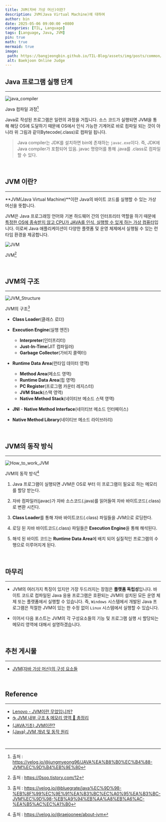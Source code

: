 ```yaml
---
title: JVM(자바 가상 머신)이란?
description: JVM(Java Virtual Machine)에 대하여
author: bin
date: 2025-05-06 09:00:00 +0800
categories: [TIL, Language]
tags: [Language, Java, JVM]
pin: true
math: true
mermaid: true
image:
 path: https://bangjeongbin.github.io/TIL-Blog/assets/img/posts/common/http-main-image.png
 alt: Baekjoon Online Judge
---
```


## Java 프로그램 실행 단계
---
![java_compiler](https://velog.velcdn.com/images/jungmyeong96/post/840f842a-f7c0-4fce-be20-cb66a321e57f/image.png)

Java 컴파일 과정[^1]

Java로 작성된 프로그램은 일련의 과정을 거칩니다. 소스 코드가 실행되면 JVM을 통해 해당 OS에 도달하기 때문에 OS에서 인식 가능한 기계어로 바로 컴파일 되는 것이 아니라 위 그림과 같이Bytecode(.class)로 컴파일 됩니다.

>Java compiler는 JDK를 설치하면 bin에 존재하는 `javac.exe`이다. 즉, JDK에 Java compiler가 포함되어 있음.
>javac 명령어를 통해 .java를 .class로 컴파일 할 수 있다.

<br>

## JVM 이란?
---
**JVM(Java Virtual Machine)**이란 Java의 바이트 코드를 실행할 수 있는 가상 머신을 뜻합니다.

JVM은 Java 프로그래밍 언어와 기본 하드웨어 간의 인터프리터 역할을 하기 때문에 <u>특정한 OS에 종속받지 않고 CPU가 JAVA를 인식, 실행할 수 있게 하는 가상 컴퓨터</u>입니다. 이로써 Java 애플리케이션이 다양한 플랫폼 및 운영 체제에서 실행될 수 있는 런타임 환경을 제공합니다.

![JVM](https://velog.velcdn.com/images/god1hyuk/post/cdfbd59a-3518-4c62-bfe7-4a1a3b5d8925/image.png)

JVM[^2]

<br>

## JVM의 구조
---
![JVM_Structure](https://velog.velcdn.com/images/bluegrate/post/5914ccc8-fdb6-498c-9e68-102c7ba23e28/image.png)

JVM의 구조[^3]

- **Class Loader**(클래스 로더)
	
- **Execution Engine**(실행 엔진)
	- **Interpreter**(인터프리터)
    - **Just-In-Time**(JIT 컴파일러)
    - **Garbage Collector**(가비지 콜렉터)
    
- **Runtime Data Area**(런타임 데이터 영역)
    - **Method Area**(메소드 영역)
    - **Runtime Data Area**(힙 영역)
    - **PC Register**(프로그램 카운터 레지스터)
    - **JVM Stack**(스택 영역)
    - **Native Method Stack**(네이티브 메소드 스택 영역)
    
- **JNI** - **Native Method Interface**(네이티브 메소드 인터페이스)
- **Native Method Library**(네이티브 메소드 라이브러리)

<br>

## JVM의 동작 방식
---
![How_to_work_JVM](https://images.velog.io/images/raejoonee/post/febb74dc-1b88-45d7-b019-3728f7f1ba93/jvm.png)

JVM의 동작 방식[^4]

1. Java 프로그램이 실행되면 JVM은 OS로 부터 이 프로그램이 필요로 하는 메모리를 할당 받는다.

2. 자바 컴파일러(javac)가 자바 소스코드(.java)를 읽어들여 자바 바이트코드(.class)로 변환 시킨다.

3. **Class Loader**를 통해 자바 바이트코드(.class) 파일들을 JVM으로 로딩한다.

4. 로딩 된 자바 바이트코드(.class) 파일들은 **Execution Engine**을 통해 해석된다.

5. 해석 된 바이트 코드는 **Runtime Data Area**에 배치 되어 실질적인 프로그램의 수행으로 이루어지게 된다.

<br>

## 마무리
---
- JVM의 여러가지 특징이 있지만 가장 두드러지는 장점은 **플랫폼 독립성**입니다. 바이트 코드로 컴파일된 Java 응용 프로그램은 호환되는 JVM이 설치된 모든 운영 체제 또는 플랫폼에서 실행할 수 있습니다. 즉, `Windows` 시스템에서 개발된 Java 프로그램은 적절한 JVM이 있는 한 수정 없이 `Linux` 시스템에서 실행할 수 있습니다.

- 이어서 다음 포스트는 JVM의 각 구성요소들의 기능 및 프로그램 실행 시 할당되는 메모리 영역에 대해서 설명하겠습니다.

<br>

## <i class="fa-solid fa-notes-medical"></i> 추천 게시물
---
- [JVM(자바 가상 머신)의 구성 요소들](https://bangjeongbin.github.io/TIL-Blog/posts/configuration-of-jvm/)

<br>

## Reference
---
- [Lenovo - JVM이란 무었입니까?](https://www.lenovo.com/kr/ko/glossary/jvm/?orgRef=https%253A%252F%252Fwww.google.com%252F&srsltid=AfmBOopBrRBZyZguBjMSTUtioPDSHkPCh2hU2nBHf2qcax39Lmpq29R5)
- [☕ JVM 내부 구조 & 메모리 영역 💯 총정리](https://inpa.tistory.com/entry/JAVA-%E2%98%95-JVM-%EB%82%B4%EB%B6%80-%EA%B5%AC%EC%A1%B0-%EB%A9%94%EB%AA%A8%EB%A6%AC-%EC%98%81%EC%97%AD-%EC%8B%AC%ED%99%94%ED%8E%B8)
- [(JAVA기초) JVM이란?](https://velog.io/@jungmyeong96/JAVA%EA%B8%B0%EC%B4%88-JVM%EC%9D%B4%EB%9E%80)
- [(Java) JVM 개념 및 동작 원리](https://min-gyeong.tistory.com/72)

<br>

[^1]: 출처 : https://velog.io/@jungmyeong96/JAVA%EA%B8%B0%EC%B4%88-JVM%EC%9D%B4%EB%9E%80
[^2]: 출처 : https://0soo.tistory.com/12
[^3]: 출처 : https://velog.io/@bluegrate/java%EC%9D%98-%EB%8F%99%EC%9E%91%EA%B3%BC%EC%A0%95%EA%B3%BC-JVM%EC%9D%98-%EB%A9%94%EB%AA%A8%EB%A6%AC-%EA%B5%AC%EC%A1%B0
[^4]: 출처 : https://velog.io/@raejoonee/about-jvm
